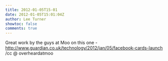 ```yaml
---
title: 2012-01-05T15-01
date: 2012-01-05T15:01:04Z
author: Lee Turner
showtoc: false
comments: true
---
```


Great work by the guys at Moo on this one - http://www.guardian.co.uk/technology/2012/jan/05/facebook-cards-launch /cc @ overheardatmoo

